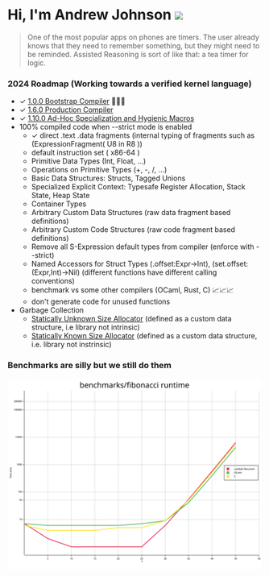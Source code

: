 # Hi, I'm Andrew Johnson ![](https://komarev.com/ghpvc/?username=andrew-johnson-4)

> One of the most popular apps on phones are timers. The user already knows that they need to remember something, but they might need to be reminded. Assisted Reasoning is sort of like that: a tea timer for logic.

### 2024 Roadmap (Working towards a verified kernel language)

* ✓ [1.0.0 Bootstrap Compiler](https://github.com/andrew-johnson-4/-/releases/tag/1.0.0) 🥳🎉🎁
* ✓ [1.6.0 Production Compiler](https://github.com/andrew-johnson-4/-/releases/tag/1.6.0)
* ✓ [1.10.0 Ad-Hoc Specialization and Hygienic Macros](https://github.com/andrew-johnson-4/-/releases/tag/1.10.0)
* 100% compiled code when --strict mode is enabled
  * ✓ direct .text .data fragments (internal typing of fragments such as (ExpressionFragment( U8 in R8 ))
  * default instruction set ( x86-64 )
  * Primitive Data Types (Int, Float, ...)
  * Operations on Primitive Types (+, -, /, ...)
  * Basic Data Structures: Structs, Tagged Unions
  * Specialized Explicit Context: Typesafe Register Allocation, Stack State, Heap State
  * Container Types
  * Arbitrary Custom Data Structures (raw data fragment based definitions)
  * Arbitrary Custom Code Structures (raw code fragment based definitions)
  * Remove all S-Expression default types from compiler (enforce with --strict)
  * Named Accessors for Struct Types (.offset:Expr->Int), (set.offset:(Expr,Int)->Nil) (different functions have different calling conventions)
  * benchmark vs some other compilers (OCaml, Rust, C) 📈📈📈
  * don't generate code for unused functions
* Garbage Collection
  * [Statically Unknown Size Allocator](https://github.com/andrew-johnson-4/lm_skip_list_atom_allocator) (defined as a custom data structure, i.e library not intrinsic)
  * [Statically Known Size Allocator](https://github.com/andrew-johnson-4/lm_generational_cons_allocator) (defined as a custom data structure, i.e. library not instrinsic)

### Benchmarks are silly but we still do them

![Fibonacci](https://raw.githubusercontent.com/andrew-johnson-4/andrew-johnson-4/master/fibonacci.svg)
